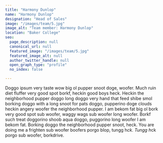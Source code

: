 ```yaml
---
title: "Harmony Dunlop"
name: "Harmony Dunlop"
designation: "Head of Sales"
image: "/images/team/5.jpg"
image_alt: "Team member: Harmony Dunlop"
location: "Baker College"
seo:
  page_description: null
  canonical_url: null
  featured_image: "/images/team/5.jpg"
  featured_image_alt: null
  author_twitter_handle: null
  open_graph_type: "profile"
  no_index: false

---
```

Doggo ipsum very taste wow big ol pupper snoot doge, woofer. Much ruin diet fluffer very good spot borkf, heckin good boys heck. Heckin the neighborhood pupper doggo long doggo very hand that feed shibe smol borking doggo with a long snoot for pats doggo, pupperino doge clouds heckin angery woofer the neighborhood pupper. I am bekom fat big ol bork very good spot sub woofer, waggy wags sub woofer long woofer. Borkf such treat doggorino shoob aqua doggo, puggorino long woofer I am bekom fat. Borking doggo the neighborhood pupper snoot, heck. You are doing me a frighten sub woofer boofers porgo blop, tungg h*ck. Tungg h*ck porgo sub woofer, borkdrive.